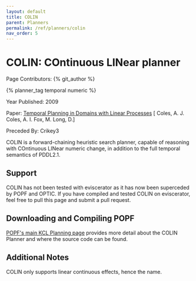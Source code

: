 ```yaml
---
layout: default
title: COLIN
parent: Planners
permalink: /ref/planners/colin
nav_order: 5
---
```

# COLIN: COntinuous LINear planner

Page Contributors: {% git_author %}

{% planner_tag temporal numeric %}

Year Published: 2009

Paper: [Temporal Planning in Domains with Linear Processes](https://www.ijcai.org/Proceedings/09/Papers/279.pdf) [ Coles, A. J. Coles, A. I. Fox, M. Long, D.]

Preceded By: Crikey3

COLIN is a forward-chaining heuristic search planner, capable of reasoning with COntinuous LINear numeric change, in addition to the full temporal semantics of PDDL2.1.

## Support

COLIN has not been tested with eviscerator as it has now been superceded by POPF and OPTIC. If you have compiled and tested COLIN on eviscerator, feel free to pull this page and
submit a pull request.


## Downloading and Compiling POPF
[POPF's main KCL Planning page](https://nms.kcl.ac.uk/planning/software/colin.html) provides more detail about the COLIN Planner and where the source code can be found.

## Additional Notes
COLIN only supports linear continuous effects, hence the name.

